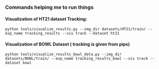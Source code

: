 ### Commands helping me to run things
#### Visualization of HT21 dataset Tracking:
`python tools/visualize_results.py --img_dir datasets/HT21/train/ --exp_name tracking_results --vis track --dataset ht21`

#### Visualization of BOWL Dataset ( tracking is given from pips)
`python tools/visualize_results_bowl_data.py --img_dir datasets/BOWL/train/ --exp_name tracking_results_bowl --vis track --dataset bowl`
